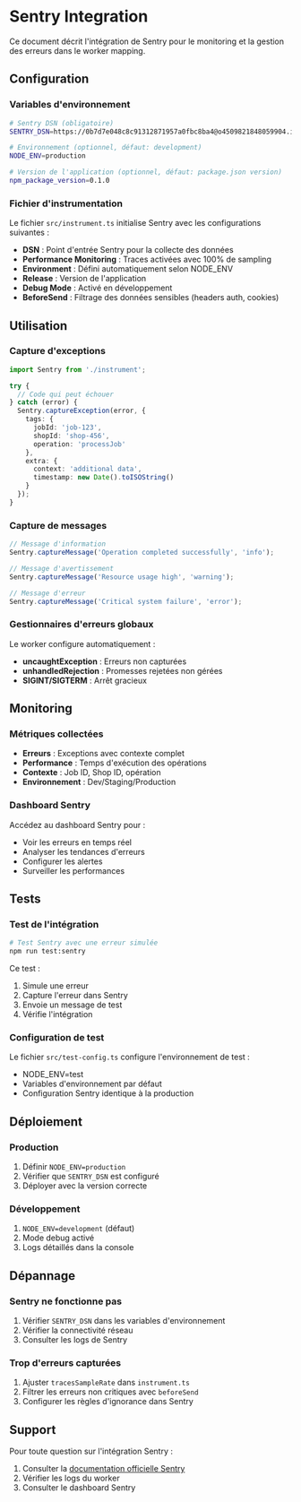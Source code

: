 # Sentry Integration

Ce document décrit l'intégration de Sentry pour le monitoring et la gestion des erreurs dans le worker mapping.

## Configuration

### Variables d'environnement

```bash
# Sentry DSN (obligatoire)
SENTRY_DSN=https://0b7d7e048c8c91312871957a0fbc8ba4@o4509821848059904.ingest.de.sentry.io/4509821850681424

# Environnement (optionnel, défaut: development)
NODE_ENV=production

# Version de l'application (optionnel, défaut: package.json version)
npm_package_version=0.1.0
```

### Fichier d'instrumentation

Le fichier `src/instrument.ts` initialise Sentry avec les configurations suivantes :

- **DSN** : Point d'entrée Sentry pour la collecte des données
- **Performance Monitoring** : Traces activées avec 100% de sampling
- **Environment** : Défini automatiquement selon NODE_ENV
- **Release** : Version de l'application
- **Debug Mode** : Activé en développement
- **BeforeSend** : Filtrage des données sensibles (headers auth, cookies)

## Utilisation

### Capture d'exceptions

```typescript
import Sentry from './instrument';

try {
  // Code qui peut échouer
} catch (error) {
  Sentry.captureException(error, {
    tags: {
      jobId: 'job-123',
      shopId: 'shop-456',
      operation: 'processJob'
    },
    extra: {
      context: 'additional data',
      timestamp: new Date().toISOString()
    }
  });
}
```

### Capture de messages

```typescript
// Message d'information
Sentry.captureMessage('Operation completed successfully', 'info');

// Message d'avertissement
Sentry.captureMessage('Resource usage high', 'warning');

// Message d'erreur
Sentry.captureMessage('Critical system failure', 'error');
```

### Gestionnaires d'erreurs globaux

Le worker configure automatiquement :

- **uncaughtException** : Erreurs non capturées
- **unhandledRejection** : Promesses rejetées non gérées
- **SIGINT/SIGTERM** : Arrêt gracieux

## Monitoring

### Métriques collectées

- **Erreurs** : Exceptions avec contexte complet
- **Performance** : Temps d'exécution des opérations
- **Contexte** : Job ID, Shop ID, opération
- **Environnement** : Dev/Staging/Production

### Dashboard Sentry

Accédez au dashboard Sentry pour :

- Voir les erreurs en temps réel
- Analyser les tendances d'erreurs
- Configurer les alertes
- Surveiller les performances

## Tests

### Test de l'intégration

```bash
# Test Sentry avec une erreur simulée
npm run test:sentry
```

Ce test :
1. Simule une erreur
2. Capture l'erreur dans Sentry
3. Envoie un message de test
4. Vérifie l'intégration

### Configuration de test

Le fichier `src/test-config.ts` configure l'environnement de test :

- NODE_ENV=test
- Variables d'environnement par défaut
- Configuration Sentry identique à la production

## Déploiement

### Production

1. Définir `NODE_ENV=production`
2. Vérifier que `SENTRY_DSN` est configuré
3. Déployer avec la version correcte

### Développement

1. `NODE_ENV=development` (défaut)
2. Mode debug activé
3. Logs détaillés dans la console

## Dépannage

### Sentry ne fonctionne pas

1. Vérifier `SENTRY_DSN` dans les variables d'environnement
2. Vérifier la connectivité réseau
3. Consulter les logs de Sentry

### Trop d'erreurs capturées

1. Ajuster `tracesSampleRate` dans `instrument.ts`
2. Filtrer les erreurs non critiques avec `beforeSend`
3. Configurer les règles d'ignorance dans Sentry

## Support

Pour toute question sur l'intégration Sentry :

1. Consulter la [documentation officielle Sentry](https://docs.sentry.io/)
2. Vérifier les logs du worker
3. Consulter le dashboard Sentry
